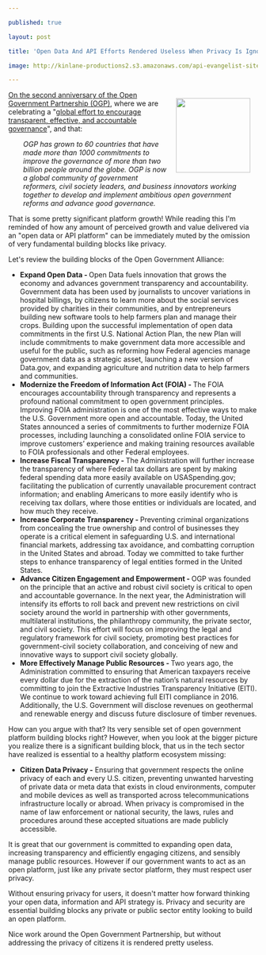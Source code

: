 ---
published: true
layout: post
title: 'Open Data And API Efforts Rendered Useless When Privacy Is Ignored'
image: http://kinlane-productions2.s3.amazonaws.com/api-evangelist-site/blog/open-government-partnership.png
---

<p><a href="http://www.opengovpartnership.org/"><img style="padding: 15px;" src="https://s3.amazonaws.com/kinlane-productions2/federal-government/open-government-partnership.png" alt="" width="150" align="right" /></a>
<p><a href="http://www.opengovpartnership.org/"> </a>
<p><a href="http://www.opengovpartnership.org/">On the second anniversary of the </a><a href="http://www.opengovpartnership.org/">Open Government Partnership (OGP)</a>, where we are celebrating a "<a href="https://www.whitehouse.gov/the-press-office/2013/10/31/fact-sheet-marking-progress-second-anniversary-open-government-partnersh">global effort to encourage transparent, effective, and accountable governance</a>", and that:
<p style="padding-left: 30px;"><em>OGP has grown to 60 countries that have made more than 1000 commitments to improve the governance of more than two billion people around the globe.  OGP is now a global community of government reformers, civil society leaders, and business innovators working together to develop and implement ambitious open government reforms and advance good governance.</em>
<p>That is some pretty significant platform growth! While reading this I'm reminded of how any amount of perceived growth and value delivered via an "open data or API platform" can be immediately muted by the omission of very fundamental building blocks like privacy.
<p>Let's review the building blocks of the Open Government Alliance:
<ul class="mainlist">
<li><strong>Expand Open Data -&nbsp;</strong>Open Data fuels innovation that grows the economy and advances government transparency and accountability.  Government data has been used by journalists to uncover variations in hospital billings, by citizens to learn more about the social services provided by charities in their communities, and by entrepreneurs building new software tools to help farmers plan and manage their crops.  Building upon the successful implementation of open data commitments in the first U.S. National Action Plan, the new Plan will include commitments to make government data more accessible and useful for the public, such as reforming how Federal agencies manage government data as a strategic asset, launching a new version of Data.gov, and expanding agriculture and nutrition data to help farmers and communities.</li>
<li><strong>Modernize the Freedom of Information Act (FOIA) -&nbsp;</strong>The FOIA encourages accountability through transparency and represents a profound national commitment to open government principles.  Improving FOIA administration is one of the most effective ways to make the U.S. Government more open and accountable.  Today, the United States announced a series of commitments to further modernize FOIA processes, including launching a consolidated online FOIA service to improve customers&rsquo; experience and making training resources available to FOIA professionals and other Federal employees.</li>
<li><strong>Increase Fiscal Transparency -&nbsp;</strong>The Administration will further increase the transparency of where Federal tax dollars are spent by making federal spending data more easily available on USASpending.gov; facilitating the publication of currently unavailable procurement contract information; and enabling Americans to more easily identify who is receiving tax dollars, where those entities or individuals are located, and how much they receive.</li>
<li><strong>Increase Corporate Transparency -&nbsp;</strong>Preventing criminal organizations from concealing the true ownership and control of businesses they operate is a critical element in safeguarding U.S. and international financial markets, addressing tax avoidance, and combatting corruption in the United States and abroad.  Today we committed to take further steps to enhance transparency of legal entities formed in the United States.</li>
<li><strong>Advance Citizen Engagement and Empowerment -&nbsp;</strong>OGP was founded on the principle that an active and robust civil society is critical to open and accountable governance.  In the next year, the Administration will intensify its efforts to roll back and prevent new restrictions on civil society around the world in partnership with other governments, multilateral institutions, the philanthropy community, the private sector, and civil society.  This effort will focus on improving the legal and regulatory framework for civil society, promoting best practices for government-civil society collaboration, and conceiving of new and innovative ways to support civil society globally.</li>
<li><strong>More Effectively Manage Public Resources -&nbsp;</strong>Two years ago, the Administration committed to ensuring that American taxpayers receive every dollar due for the extraction of the nation&rsquo;s natural resources by committing to join the Extractive Industries Transparency Initiative (EITI).  We continue to work toward achieving full EITI compliance in 2016.  Additionally, the U.S. Government will disclose revenues on geothermal and renewable energy and discuss future disclosure of timber revenues.</li>
</ul>
<p>How can you argue with that? Its very sensible set of open government platform building blocks right? However, when you look at the bigger picture you realize there is a significant building block, that us in the tech sector have realized is essential to a healthy platform ecosystem missing:
<ul class="mainlist">
<li><strong>Citizen Data Privacy -</strong> Ensuring that government respects the online privacy of each and every U.S. citizen, preventing unwanted harvesting of private data or meta data that exists in cloud environments, computer and mobile devices as well as transported across telecommunications infrastructure locally or abroad. When privacy is compromised in the name of law enforcement or national security, the laws, rules and procedures around these accepted situations are made publicly accessible.</li>
</ul>
<p>It is great that our government is committed to expanding open data, increasing transparency and efficiently engaging citizens, and sensibly manage public resources. However if our government wants to act as an open platform, just like any private sector platform, they must respect user privacy.
<p>Without ensuring privacy for users, it doesn't matter how forward thinking your open data, information and API strategy is. Privacy and security are essential building blocks any private or public sector entity looking to build an open platform.
<p>Nice work around the Open Government Partnership, but without addressing the privacy of citizens it is rendered pretty useless.

